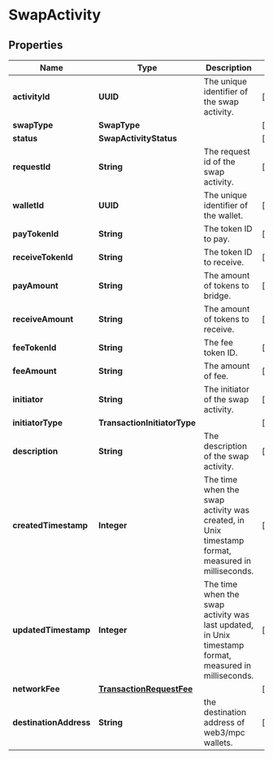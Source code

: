 

# SwapActivity


## Properties

| Name | Type | Description | Notes |
|------------ | ------------- | ------------- | -------------|
|**activityId** | **UUID** | The unique identifier of the swap activity. |  [optional] |
|**swapType** | **SwapType** |  |  [optional] |
|**status** | **SwapActivityStatus** |  |  [optional] |
|**requestId** | **String** | The request id of the swap activity. |  [optional] |
|**walletId** | **UUID** | The unique identifier of the wallet. |  [optional] |
|**payTokenId** | **String** | The token ID to pay. |  [optional] |
|**receiveTokenId** | **String** | The token ID to receive. |  [optional] |
|**payAmount** | **String** | The amount of tokens to bridge. |  [optional] |
|**receiveAmount** | **String** | The amount of tokens to receive. |  [optional] |
|**feeTokenId** | **String** | The fee token ID. |  [optional] |
|**feeAmount** | **String** | The amount of fee. |  [optional] |
|**initiator** | **String** | The initiator of the swap activity. |  [optional] |
|**initiatorType** | **TransactionInitiatorType** |  |  [optional] |
|**description** | **String** | The description of the swap activity. |  [optional] |
|**createdTimestamp** | **Integer** | The time when the swap activity was created, in Unix timestamp format, measured in milliseconds. |  [optional] |
|**updatedTimestamp** | **Integer** | The time when the swap activity was last updated, in Unix timestamp format, measured in milliseconds. |  [optional] |
|**networkFee** | [**TransactionRequestFee**](TransactionRequestFee.md) |  |  [optional] |
|**destinationAddress** | **String** | the destination address of web3/mpc wallets. |  [optional] |



